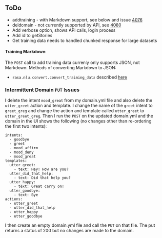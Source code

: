 ## ToDo

* addtraining - with Markdown support, see below and issue [4076](https://github.com/RasaHQ/rasa/issues/4076)
* deldomain - not currently supported by API, see [4080](https://github.com/RasaHQ/rasa/issues/4080)
* Add verbose option, shows API calls, login process
* Add id to getStories
* Get training data needs to handled chunked response for large datasets

#### Training Markdown

The `POST` call to add training data currenly only supports JSON, not Markdown. Methods of converting Markdown to JSON:

* `rasa.nlu.convert.convert_training_data` described [here](https://gist.github.com/nmstoker/04355dc113608fe88b999ea1b95fb355)

### Intermittent Domain `PUT` Issues

I delete the intent `mood_great` from my domain.yml file and also delete the `utter_greet` action and template. I change the name of the `greet` intent to `greet_greg` and change the action and template called `utter_greet` to `utter_greet_greg`. Then I run the `POST` on the updated domain.yml and the domain in the UI shows the following (no changes other than re-ordering the first two intents):

```
intents:
  - goodbye
  - greet
  - mood_affirm
  - mood_deny
  - mood_great
templates:
  utter_greet:
    - text: Hey! How are you?
  utter_did_that_help:
    - text: Did that help you?
  utter_happy:
    - text: Great carry on!
  utter_goodbye:
    - text: Bye
actions:
  - utter_greet
  - utter_did_that_help
  - utter_happy
  - utter_goodbye
```

I then create an empty domain.yml file and call the `PUT` on that file. The put returns a status of 200 but no changes are made to the domain.
